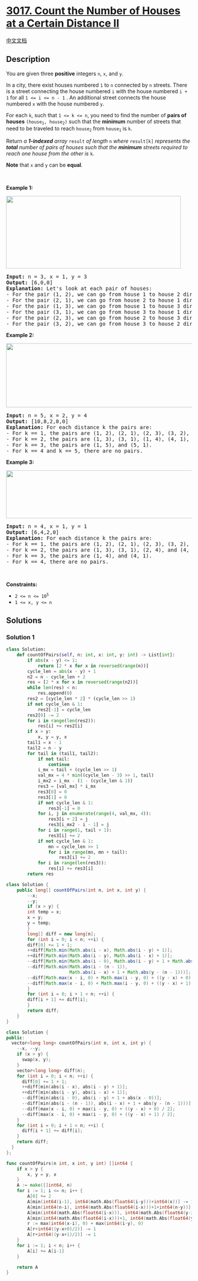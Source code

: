 # [3017. Count the Number of Houses at a Certain Distance II](https://leetcode.com/problems/count-the-number-of-houses-at-a-certain-distance-ii)

[中文文档](/solution/3000-3099/3017.Count%20the%20Number%20of%20Houses%20at%20a%20Certain%20Distance%20II/README.md)

## Description

<p>You are given three <strong>positive</strong> integers <code>n</code>, <code>x</code>, and <code>y</code>.</p>

<p>In a city, there exist houses numbered <code>1</code> to <code>n</code> connected by <code>n</code> streets. There is a street connecting the house numbered <code>i</code> with the house numbered <code>i + 1</code> for all <code>1 &lt;= i &lt;= n - 1</code> . An additional street connects the house numbered <code>x</code> with the house numbered <code>y</code>.</p>

<p>For each <code>k</code>, such that <code>1 &lt;= k &lt;= n</code>, you need to find the number of <strong>pairs of houses</strong> <code>(house<sub>1</sub>, house<sub>2</sub>)</code> such that the <strong>minimum</strong> number of streets that need to be traveled to reach <code>house<sub>2</sub></code> from <code>house<sub>1</sub></code> is <code>k</code>.</p>

<p>Return <em>a <strong>1-indexed</strong> array </em><code>result</code><em> of length </em><code>n</code><em> where </em><code>result[k]</code><em> represents the <strong>total</strong> number of pairs of houses such that the <strong>minimum</strong> streets required to reach one house from the other is </em><code>k</code>.</p>

<p><strong>Note</strong> that <code>x</code> and <code>y</code> can be <strong>equal</strong>.</p>

<p>&nbsp;</p>
<p><strong class="example">Example 1:</strong></p>
<img alt="" src="https://spcdn.pages.dev/leetcode/problems/3017.Count%20the%20Number%20of%20Houses%20at%20a%20Certain%20Distance%20II/images/example2.png" style="width: 474px; height: 197px;" />
<pre>
<strong>Input:</strong> n = 3, x = 1, y = 3
<strong>Output:</strong> [6,0,0]
<strong>Explanation:</strong> Let&#39;s look at each pair of houses:
- For the pair (1, 2), we can go from house 1 to house 2 directly.
- For the pair (2, 1), we can go from house 2 to house 1 directly.
- For the pair (1, 3), we can go from house 1 to house 3 directly.
- For the pair (3, 1), we can go from house 3 to house 1 directly.
- For the pair (2, 3), we can go from house 2 to house 3 directly.
- For the pair (3, 2), we can go from house 3 to house 2 directly.
</pre>

<p><strong class="example">Example 2:</strong></p>
<img alt="" src="https://spcdn.pages.dev/leetcode/problems/3017.Count%20the%20Number%20of%20Houses%20at%20a%20Certain%20Distance%20II/images/example3.png" style="width: 668px; height: 174px;" />
<pre>
<strong>Input:</strong> n = 5, x = 2, y = 4
<strong>Output:</strong> [10,8,2,0,0]
<strong>Explanation:</strong> For each distance k the pairs are:
- For k == 1, the pairs are (1, 2), (2, 1), (2, 3), (3, 2), (2, 4), (4, 2), (3, 4), (4, 3), (4, 5), and (5, 4).
- For k == 2, the pairs are (1, 3), (3, 1), (1, 4), (4, 1), (2, 5), (5, 2), (3, 5), and (5, 3).
- For k == 3, the pairs are (1, 5), and (5, 1).
- For k == 4 and k == 5, there are no pairs.
</pre>

<p><strong class="example">Example 3:</strong></p>
<img alt="" src="https://spcdn.pages.dev/leetcode/problems/3017.Count%20the%20Number%20of%20Houses%20at%20a%20Certain%20Distance%20II/images/example5.png" style="width: 544px; height: 130px;" />
<pre>
<strong>Input:</strong> n = 4, x = 1, y = 1
<strong>Output:</strong> [6,4,2,0]
<strong>Explanation:</strong> For each distance k the pairs are:
- For k == 1, the pairs are (1, 2), (2, 1), (2, 3), (3, 2), (3, 4), and (4, 3).
- For k == 2, the pairs are (1, 3), (3, 1), (2, 4), and (4, 2).
- For k == 3, the pairs are (1, 4), and (4, 1).
- For k == 4, there are no pairs.
</pre>

<p>&nbsp;</p>
<p><strong>Constraints:</strong></p>

<ul>
	<li><code>2 &lt;= n &lt;= 10<sup>5</sup></code></li>
	<li><code>1 &lt;= x, y &lt;= n</code></li>
</ul>

## Solutions

### Solution 1

<!-- tabs:start -->

```python
class Solution:
    def countOfPairs(self, n: int, x: int, y: int) -> List[int]:
        if abs(x - y) <= 1:
            return [2 * x for x in reversed(range(n))]
        cycle_len = abs(x - y) + 1
        n2 = n - cycle_len + 2
        res = [2 * x for x in reversed(range(n2))]
        while len(res) < n:
            res.append(0)
        res2 = [cycle_len * 2] * (cycle_len >> 1)
        if not cycle_len & 1:
            res2[-1] = cycle_len
        res2[0] -= 2
        for i in range(len(res2)):
            res[i] += res2[i]
        if x > y:
            x, y = y, x
        tail1 = x - 1
        tail2 = n - y
        for tail in (tail1, tail2):
            if not tail:
                continue
            i_mx = tail + (cycle_len >> 1)
            val_mx = 4 * min((cycle_len - 3) >> 1, tail)
            i_mx2 = i_mx - (1 - (cycle_len & 1))
            res3 = [val_mx] * i_mx
            res3[0] = 0
            res3[1] = 0
            if not cycle_len & 1:
                res3[-1] = 0
            for i, j in enumerate(range(4, val_mx, 4)):
                res3[i + 2] = j
                res3[i_mx2 - i - 1] = j
            for i in range(1, tail + 1):
                res3[i] += 2
            if not cycle_len & 1:
                mn = cycle_len >> 1
                for i in range(mn, mn + tail):
                    res3[i] += 2
            for i in range(len(res3)):
                res[i] += res3[i]
        return res
```

```java
class Solution {
    public long[] countOfPairs(int n, int x, int y) {
        --x;
        --y;
        if (x > y) {
        int temp = x;
        x = y;
        y = temp;
        }
        long[] diff = new long[n];
        for (int i = 0; i < n; ++i) {
        diff[0] += 1 + 1;
        ++diff[Math.min(Math.abs(i - x), Math.abs(i - y) + 1)];
        ++diff[Math.min(Math.abs(i - y), Math.abs(i - x) + 1)];
        --diff[Math.min(Math.abs(i - 0), Math.abs(i - y) + 1 + Math.abs(x - 0))];
        --diff[Math.min(Math.abs(i - (n - 1)),
                        Math.abs(i - x) + 1 + Math.abs(y - (n - 1)))];
        --diff[Math.max(x - i, 0) + Math.max(i - y, 0) + ((y - x) + 0) / 2];
        --diff[Math.max(x - i, 0) + Math.max(i - y, 0) + ((y - x) + 1) / 2];
        }
        for (int i = 0; i + 1 < n; ++i) {
        diff[i + 1] += diff[i];
        }
        return diff;
    }
}
```

```cpp
class Solution {
public:
  vector<long long> countOfPairs(int n, int x, int y) {
    --x, --y;
    if (x > y) {
      swap(x, y);
    }
    vector<long long> diff(n);
    for (int i = 0; i < n; ++i) {
      diff[0] += 1 + 1;
      ++diff[min(abs(i - x), abs(i - y) + 1)];
      ++diff[min(abs(i - y), abs(i - x) + 1)];
      --diff[min(abs(i - 0), abs(i - y) + 1 + abs(x - 0))];
      --diff[min(abs(i - (n - 1)), abs(i - x) + 1 + abs(y - (n - 1)))];
      --diff[max(x - i, 0) + max(i - y, 0) + ((y - x) + 0) / 2];
      --diff[max(x - i, 0) + max(i - y, 0) + ((y - x) + 1) / 2];
    }
    for (int i = 0; i + 1 < n; ++i) {
      diff[i + 1] += diff[i];
    }
    return diff;
  }
};
```

```go
func countOfPairs(n int, x int, y int) []int64 {
	if x > y {
		x, y = y, x
	}
	A := make([]int64, n)
	for i := 1; i <= n; i++ {
		A[0] += 2
		A[min(int64(i-1), int64(math.Abs(float64(i-y)))+int64(x))] -= 1
		A[min(int64(n-i), int64(math.Abs(float64(i-x)))+1+int64(n-y))] -= 1
		A[min(int64(math.Abs(float64(i-x))), int64(math.Abs(float64(y-i)))+1)] += 1
		A[min(int64(math.Abs(float64(i-x)))+1, int64(math.Abs(float64(y-i))))] += 1
		r := max(int64(x-i), 0) + max(int64(i-y), 0)
		A[r+int64((y-x+0)/2)] -= 1
		A[r+int64((y-x+1)/2)] -= 1
	}
	for i := 1; i < n; i++ {
		A[i] += A[i-1]
	}

	return A
}
```

<!-- tabs:end -->

<!-- end -->
